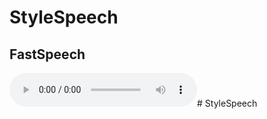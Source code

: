 # StyleSpeech

## FastSpeech
<audio controls>
  <source src="https://drive.google.com/file/d/1DchBr1QAPoj7t5s-3sNYawl4I520ZOp2/view?usp=drive_link3" type="audio/mpeg">
</audio>#   S t y l e S p e e c h  
 
